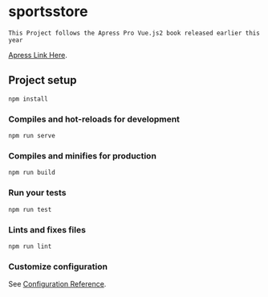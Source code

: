 # sportsstore
```
This Project follows the Apress Pro Vue.js2 book released earlier this year
```
[Apress Link Here](https://www.apress.com/us/book/9781484238042). 
## Project setup
```
npm install
```

### Compiles and hot-reloads for development
```
npm run serve
```

### Compiles and minifies for production
```
npm run build
```

### Run your tests
```
npm run test
```

### Lints and fixes files
```
npm run lint
```

### Customize configuration
See [Configuration Reference](https://cli.vuejs.org/config/).
